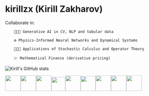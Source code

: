 # kirillzx (Kirill Zakharov)
Collaborate in:

        🧑🏻‍💻 Generative AI in CV, NLP and tabular data

        ⚙️ Physics-Informed Neural Networks and Dynamical Systems
        
        👨🏻‍🏫 Applications of Stochastic Calculus and Operator Theory

        💹 Mathematical Finance (derivative pricing)

![Kirill's GitHub stats](https://github-readme-stats.vercel.app/api?username=kirillzx&show_icons=true&theme=swift&include_all_commits=true&count_private=true)


<img width=50px src='https://cdn.jsdelivr.net/gh/devicons/devicon/icons/python/python-original-wordmark.svg'><img width=50px src='https://cdn.jsdelivr.net/gh/devicons/devicon/icons/pytorch/pytorch-original.svg'><img width=50px src='https://cdn.jsdelivr.net/gh/devicons/devicon/icons/tensorflow/tensorflow-original.svg'><img width=45px src='https://upload.wikimedia.org/wikipedia/commons/2/20/Mathematica_Logo.svg'><img width=50px src='https://cdn.jsdelivr.net/gh/devicons/devicon/icons/latex/latex-original.svg'><img width=48px src='https://cdn.jsdelivr.net/gh/devicons/devicon/icons/github/github-original-wordmark.svg'><img width=50px src='https://cdn.jsdelivr.net/gh/devicons/devicon/icons/mysql/mysql-original-wordmark.svg'><img width=50px src='https://cdn.jsdelivr.net/gh/devicons/devicon/icons/apacheairflow/apacheairflow-original.svg'><img width=50px src='https://cdn.jsdelivr.net/gh/devicons/devicon/icons/docker/docker-original.svg'>
